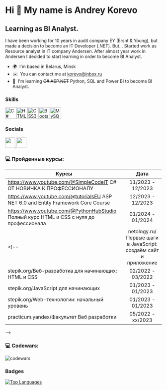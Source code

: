 Hi 👋 My name is Andrey Korevo
==============================

Learning as BI Analyst.
--------------------------------

I have been working for 10 years in audit company EY (Ersnt & Young), but made a decision to become an IT Developer (.NET). But... Started work as Resource analyst in IT company Andersen.
After almost year work in Andersen I decided to start learning in order to become BI Analyst.


* 🌍  I'm based in Belarus, Minsk
* ✉️  You can contact me at [korevo@inbox.ru](mailto:korevo@inbox.ru)
* 🧠  I'm learning ~~C# ASP.NET~~ Python, SQL and Power BI to become BI Analyst. 

### Skills


<p align="left">
<a href="https://docs.microsoft.com/en-us/dotnet/csharp/" target="_blank" rel="noreferrer"><img src="https://raw.githubusercontent.com/danielcranney/readme-generator/main/public/icons/skills/csharp-colored.svg" width="36" height="36" alt="C#" /></a><a href="https://developer.mozilla.org/en-US/docs/Glossary/HTML5" target="_blank" rel="noreferrer"><img src="https://raw.githubusercontent.com/danielcranney/readme-generator/main/public/icons/skills/html5-colored.svg" width="36" height="36" alt="HTML5" /></a><a href="https://www.w3.org/TR/CSS/#css" target="_blank" rel="noreferrer"><img src="https://raw.githubusercontent.com/danielcranney/readme-generator/main/public/icons/skills/css3-colored.svg" width="36" height="36" alt="CSS3" /></a><a href="https://getbootstrap.com/" target="_blank" rel="noreferrer"><img src="https://raw.githubusercontent.com/danielcranney/readme-generator/main/public/icons/skills/bootstrap-colored.svg" width="36" height="36" alt="Bootstrap" /></a><a href="https://www.mysql.com/" target="_blank" rel="noreferrer"><img src="https://raw.githubusercontent.com/danielcranney/readme-generator/main/public/icons/skills/mysql-colored.svg" width="36" height="36" alt="MySQL" /></a>
</p>


### Socials

<p align="left"> <a href="https://www.github.com/Korevo" target="_blank" rel="noreferrer"> <picture> <source media="(prefers-color-scheme: dark)" srcset="https://raw.githubusercontent.com/danielcranney/readme-generator/main/public/icons/socials/github-dark.svg" /> <source media="(prefers-color-scheme: light)" srcset="https://raw.githubusercontent.com/danielcranney/readme-generator/main/public/icons/socials/github.svg" /> <img src="https://raw.githubusercontent.com/danielcranney/readme-generator/main/public/icons/socials/github.svg" width="32" height="32" /> </picture> </a> <a href="https://www.linkedin.com/in/andrey-korevo-324753198/" target="_blank" rel="noreferrer"> <picture> <source media="(prefers-color-scheme: dark)" srcset="https://raw.githubusercontent.com/danielcranney/readme-generator/main/public/icons/socials/linkedin-dark.svg" /> <source media="(prefers-color-scheme: light)" srcset="https://raw.githubusercontent.com/danielcranney/readme-generator/main/public/icons/socials/linkedin.svg" /> <img src="https://raw.githubusercontent.com/danielcranney/readme-generator/main/public/icons/socials/linkedin.svg" width="32" height="32" /> </picture> </a></p>

### 💻 Пройденные курсы:

| Курсы                                                           | Дата              |
| ----------------------------------------------------------------| :---------------: |
| https://www.youtube.com/@SimpleCodeIT C# ОТ НОВИЧКА К ПРОФЕССИОНАЛУ                            | 11/2023 - 12/2023 |
| https://www.youtube.com/@tutorialsEU ASP NET 6.0 and Entity Framework Core Course                | 12/2023 - 12/2023 |
| https://www.youtube.com/@PythonHubStudio Полный курс HTML и CSS с нуля до профессионала                                | 01/2024 - 01/2024 |
<!--| netology.ru/Первые шаги в JavaScript: создаём сайт и приложение | 02/2022 - 03/2022 |
| stepik.org/Веб-разработка для начинающих: HTML и CSS            | 02/2022 - 03/2022 |
| stepik.org/JavaScript для начинающих                            | 01/2023 - 01/2023 |
| stepik.org/Web-технологии: начальный уровень                    | 01/2023 - 01/2023 |
| practicum.yandex/Факультет Веб разработки                       | 05/2022 - xx/2023 |
-->

### 💻 Codewars:

![codewars](https://www.codewars.com/users/Korevo/badges/large)

### Badges

<a href="https://github.com/Korevo" align="left"><img src="https://github-readme-stats.vercel.app/api/top-langs/?username=Korevo&langs_count=10&title_color=0891b2&text_color=ffffff&icon_color=0891b2&bg_color=1c1917&hide_border=true&locale=en&custom_title=Top%20%Languages" alt="Top Languages" /></a>
